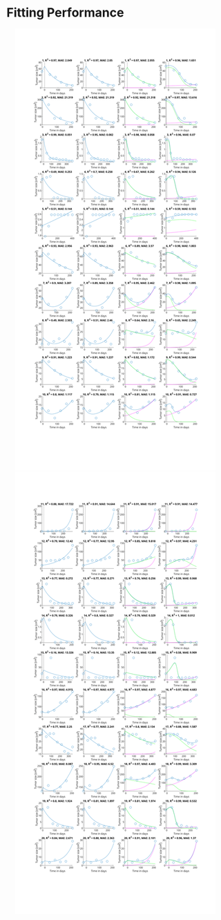 # Fitting Performance

<p align="center">
  <img src="./fitting_1.svg">
  <img src="./fitting_2.svg">
</p>